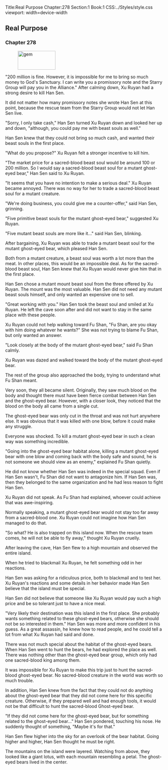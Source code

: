 Title:Real Purpose 
Chapter:278 
Section:1 
Book:1 
CSS:../Styles/style.css 
viewport: width=device-width
  
## Real Purpose
### Chapter 278
  
<figure>
	<img src="../Images/gem.gif" alt="gem" id="gem" width="120" height="60" />
</figure>
  

  
"200 million is fine. However, it is impossible for me to bring so much money to God's Sanctuary. I can write you a promissory note and the Starry Group will pay you in the Alliance." After calming down, Xu Ruyan had a strong desire to kill Han Sen.

It did not matter how many promissory notes she wrote Han Sen at this point, because the rescue team from the Starry Group would not let Han Sen live.

"Sorry, I only take cash," Han Sen turned Xu Ruyan down and looked her up and down, "although, you could pay me with beast souls as well."

Han Sen knew that they could not bring so much cash, and wanted their beast souls in the first place.

"What do you propose?" Xu Ruyan felt a stronger incentive to kill him.

"The market price for a sacred-blood beast soul would be around 100 or 200 million. So I would say a sacred-blood beast soul for a mutant ghost-eyed bear," Han Sen said to Xu Ruyan.

"It seems that you have no intention to make a serious deal." Xu Ruyan became annoyed. There was no way for her to trade a sacred-blood beast soul for a mutant creature.

"We're doing business, you could give me a counter-offer," said Han Sen, grinning.

"Five primitive beast souls for the mutant ghost-eyed bear," suggested Xu Ruyan.

"Five mutant beast souls are more like it…" said Han Sen, blinking.

After bargaining, Xu Ruyan was able to trade a mutant beast soul for the mutant ghost-eyed bear, which pleased Han Sen.

Both from a mutant creature, a beast soul was worth a lot more than the meat. In other places, this would be an impossible deal. As for the sacred-blood beast soul, Han Sen knew that Xu Ruyan would never give him that in the first place.

Han Sen chose a mutant mount beast soul from the three offered by Xu Ruyan. The mount was the most valuable. Han Sen did not need any mutant beast souls himself, and only wanted an expensive one to sell.

"Great working with you." Han Sen took the beast soul and smiled at Xu Ruyan. He left the cave soon after and did not want to stay in the same place with these people.

Xu Ruyan could not help walking toward Fu Shan, "Fu Shan, are you okay with him doing whatever he wants?" She was not trying to blame Fu Shan, but only wanted an answer.

"Look closely at the body of the mutant ghost-eyed bear," said Fu Shan calmly.

Xu Ruyan was dazed and walked toward the body of the mutant ghost-eyed bear.

The rest of the group also approached the body, trying to understand what Fu Shan meant.

Very soon, they all became silent. Originally, they saw much blood on the body and thought there must have been fierce combat between Han Sen and the ghost-eyed bear. However, with a closer look, they noticed that the blood on the body all came from a single cut.

The ghost-eyed bear was only cut in the throat and was not hurt anywhere else. It was obvious that it was killed with one blow, before it could make any struggle.

Everyone was shocked. To kill a mutant ghost-eyed bear in such a clean way was something incredible.

"Going into the ghost-eyed bear habitat alone, killing a mutant ghost-eyed bear with one blow and coming back with the body safe and sound, he is not someone we should view as an enemy," explained Fu Shan quietly.

He did not know whether Han Sen was indeed in the special squad. Even if Han Sen wasn't, Fu Shan did not want to antagonize him. If Han Sen was, then they belonged to the same organization and he had less reason to fight Han Sen.

Xu Ruyan did not speak. As Fu Shan had explained, whoever could achieve that was awe-inspiring.

Normally speaking, a mutant ghost-eyed bear would not stay too far away from a sacred-blood one. Xu Ruyan could not imagine how Han Sen managed to do that.

"So what? He is also trapped on this island now. When the rescue team comes, he will not be able to fly away," thought Xu Ruyan cruelly.

After leaving the cave, Han Sen flew to a high mountain and observed the entire island.

When he tried to blackmail Xu Ruyan, he felt something odd in her reactions.

Han Sen was asking for a ridiculous price, both to blackmail and to test her. Xu Ruyan's reactions and some details in her behavior made Han Sen believe that the island must be special.

Han Sen did not believe that someone like Xu Ruyan would pay such a high price and be so tolerant just to have a nice meal.

"Very likely their destination was this island in the first place. She probably wants something related to these ghost-eyed bears, otherwise she should not be so interested in them." Han Sen was more and more confident in his guess. As a great assassin, he knew how to read people, and he could tell a lot from what Xu Ruyan had said and done.

There was not much special about the habitat of the ghost-eyed bears. When Han Sen went to hunt the bears, he had explored the place as well. There was nothing other than the ghost-eyed bear group, which only had one sacred-blood king among them.

It was impossible for Xu Ruyan to make this trip just to hunt the sacred-blood ghost-eyed bear. No sacred-blood creature in the world was worth so much trouble.

In addition, Han Sen knew from the fact that they could not do anything about the ghost-eyed bear that they did not come here for this specific creature. Otherwise, if they prepared well and had enough tools, it would not be that difficult to hunt the sacred-blood Ghost-eyed bear.

"If they did not come here for the ghost-eyed bear, but for something related to the ghost-eyed bear..." Han Sen pondered, touching his nose. He suddenly thought of something, "Maybe it's for that."

Han Sen flew higher into the sky for an overlook of the bear habitat. Going higher and higher, Han Sen thought he must be right.

The mountains on the island were layered. Watching from above, they looked like a giant lotus, with each mountain resembling a petal. The ghost-eyed bears lived in the center.